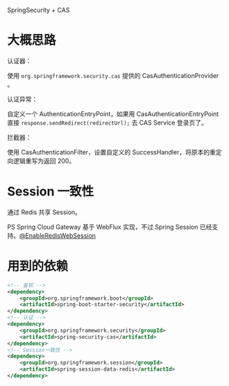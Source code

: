 SpringSecurity + CAS

# 大概思路

认证器：

使用 `org.springframework.security.cas` 提供的 CasAuthenticationProvider 。

认证异常：

自定义一个 AuthenticationEntryPoint，如果用 CasAuthenticationEntryPoint 直接 `response.sendRedirect(redirectUrl);` 去 CAS Service 登录页了。

拦截器：

使用 CasAuthenticationFilter，设置自定义的 SuccessHandler，将原本的重定向逻辑重写为返回 200。



# Session 一致性

通过 Redis 共享 Session。

PS Spring Cloud Gateway 基于 WebFlux 实现，不过 Spring Session 已经支持。[@EnableRedisWebSession](https://docs.spring.io/spring-session/docs/2.4.1/reference/html5/#websession)



# 用到的依赖

```xml
<!-- 鉴权 -->
<dependency>
    <groupId>org.springframework.boot</groupId>
    <artifactId>spring-boot-starter-security</artifactId>
</dependency>
<!-- 认证 -->
<dependency>
    <groupId>org.springframework.security</groupId>
    <artifactId>spring-security-cas</artifactId>
</dependency>
<!-- Session一致性 -->
<dependency>
    <groupId>org.springframework.session</groupId>
    <artifactId>spring-session-data-redis</artifactId>
</dependency>
```

